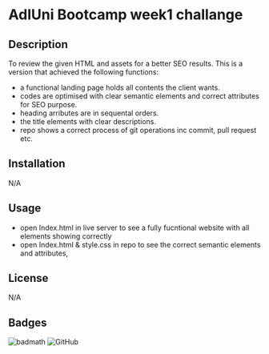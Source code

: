 # AdlUni Bootcamp week1 challange

## Description


To review the given HTML and assets for a better SEO results. This is a version that achieved the following functions:
- a functional landing page holds all contents the client wants.
- codes are optimised with clear semantic elements and correct attributes for SEO purpose.
- heading arributes are in sequental orders.
- the title elements with clear descriptions.
- repo shows a correct process of git operations inc commit, pull request etc.

## Installation

N/A

## Usage

- open Index.html in live server to see a fully fucntional website with all elements showing correctly
- open Index.html & style.css in repo to see the correct semantic elements and attributes, 

## License

N/A

## Badges

![badmath](https://img.shields.io/github/languages/top/lernantino/badmath)
![GitHub](https://img.shields.io/badge/github-%23121011.svg?style=for-the-badge&logo=github&logoColor=white)
